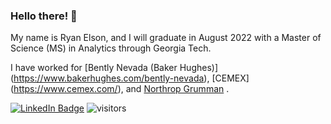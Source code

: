 ### Hello there! 👋

My name is Ryan Elson, and I will graduate in August 2022 with a Master of Science (MS) in Analytics through Georgia Tech.

I have worked for [Bently Nevada (Baker Hughes)] (https://www.bakerhughes.com/bently-nevada), [CEMEX] (https://www.cemex.com/), and [Northrop Grumman](https://www.northropgrumman.com/) .

[![LinkedIn Badge](https://img.shields.io/badge/LinkedIn-Profile-informational?style=flat&logo=linkedin&logoColor=white&color=0D76A8)](https://www.linkedin.com/in/ryan-elson-6310817a/) ![visitors](https://visitor-badge.glitch.me/badge?page_id=${ryanels}.${ryanels})

<!--
**ryanels/ryanels** is a ✨ _special_ ✨ repository because its `README.md` (this file) appears on your GitHub profile.

Here are some ideas to get you started:

- 🔭 
- 🌱 I’m currently learning ...
- 👯 I’m looking to collaborate on ...
- 🤔 I’m looking for help with ...
- 💬 Ask me about ...
- 📫 How to reach me: ...
- 😄 Pronouns: ...
- ⚡ Fun fact: ...
-->
